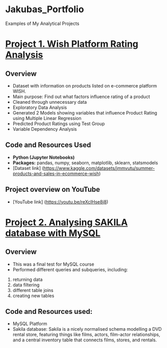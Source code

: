 # Jakubas_Portfolio
Examples of My Analytical Projects

# [Project 1. Wish Platform Rating Analysis](https://github.com/Jake-here/Wish_Platform_Rating_Analysis)

##  Overview
* Dataset with information on products listed on e-commerce platform WISH.
* Main purpose: Find out what factors influence rating of a product
* Cleaned through unnecessary data
* Exploratory Data Analysis
* Generated 2 Models showing variables that influence Product Rating using Multiple Linear Regression 
* Predicted Product Ratings using Test Group
* Variable Dependency Analysis

## Code and Resources Used
- **Python (Jupyter Notebooks)**
- **Packages:** pandas, numpy, seaborn, matplotlib, sklearn, statsmodels
- [Dataset link] (https://www.kaggle.com/datasets/jmmvutu/summer-products-and-sales-in-ecommerce-wish)

## Project overview on YouTube
- [YouTube link] (https://youtu.be/reXcIHse8j8)

# [Project 2. Analysing SAKILA database with MySQL](https://github.com/Jake-here/SQL-Tasks)

##  Overview
* This was a final test for MySQL course
* Performed different queries and subqueries, including:
1. returning data 
2. data filtering 
3. different table joins
4. creating new tables

## Code and Resources used:
* MySQL Platform
* Sakila database: Sakila is a nicely normalised schema modelling a DVD rental store, featuring things like films, actors, film-actor relationships, and a central inventory table that connects films, stores, and rentals.
